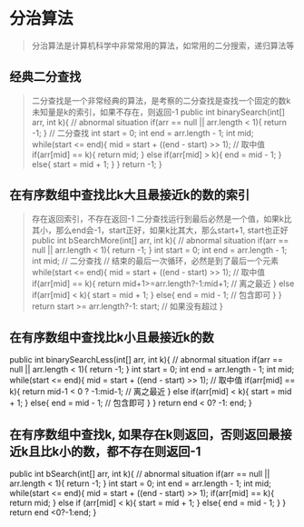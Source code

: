 # 分治算法
> 分治算法是计算机科学中非常常用的算法，如常用的二分搜索，递归算法等
## 经典二分查找
> 二分查找是一个非常经典的算法，是考察的二分查找是查找一个固定的数k
> 未知量是k的索引，如果不存在，则返回-1
public int binarySearch(int[] arr, int k){
    // abnormal situation
    if(arr == null || arr.length < 1){
        return -1;
    }
    // 二分查找
    int start = 0;
    int end = arr.length - 1;
    int mid;
    while(start <= end){
        mid = start + ((end - start) >> 1); // 取中值
        if(arr[mid] == k){
            return mid;
        }
        else if(arr[mid] > k){
            end = mid - 1;
        }
        else{
            start = mid + 1;
        }
    }
    return -1;
}

## 在有序数组中查找比k大且最接近k的数的索引
> 存在返回索引，不存在返回-1
> 二分查找运行到最后必然是一个值，如果k比其小，那么end会-1，start正好，如果k比其大，那么start+1, start也正好
public int bSearchMore(int[] arr, int k){
    // abnormal situation
    if(arr == null || arr.length < 1){
        return -1;
    }
    int start = 0;
    int end = arr.length - 1;
    int mid;
    // 二分查找
    // 结束的最后一次循环，必然是到了最后一个元素
    while(start <= end){
        mid = start + ((end - start) >> 1); // 取中值
        if(arr[mid] == k){
            return mid+1>=arr.length?-1:mid+1; // 离之最近
        }
        else if(arr[mid] < k){
            start = mid + 1;
        }
        else{
            end = mid - 1; // 包含即可
        }
    }
    return start >= arr.length?-1: start; // 如果没有超过
}

## 在有序数组中查找比k小且最接近k的数
public int binarySearchLess(int[] arr, int k){
    // abnormal situation
    if(arr == null || arr.length < 1){
        return -1;
    }
    int start = 0;
    int end = arr.length - 1;
    int mid;
    while(start <= end){
        mid = start + ((end - start) >> 1); // 取中值
        if(arr[mid] == k){
            return mid-1 < 0 ? -1:mid-1; // 离之最近
        }
        else if(arr[mid] < k){
            start = mid + 1;
        }
        else{
            end = mid - 1; // 包含即可
        }
    }
    return end < 0? -1: end;
}

## 在有序数组中查找k, 如果存在k则返回，否则返回最接近k且比k小的数，都不存在则返回-1
public int bSearch(int[] arr, int k){
    // abnormal situation
    if(arr == null || arr.length < 1){
        return -1;
    }
    int start = 0;
    int end = arr.length - 1;
    int mid;
    while(start <= end){
        mid = start + ((end - start) >> 1);
        if(arr[mid] == k){
            return mid;
        }
        else if (arr[mid] < k){
            start = mid + 1;
        }
        else{
            end = mid - 1;
        }
    }
    return end <0?-1:end;
}